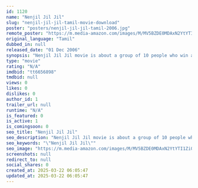 ```yaml
---
id: 1120
name: "Nenjil Jil Jil"
slug: "nenjil-jil-jil-tamil-movie-download"
poster: "posters/nenjil-jil-jil-tamil-2006.jpg"
remote_poster: "https://m.media-amazon.com/images/M/MV5BZDE0MDAxN2YtYTI1Zi00ZTBlLWI3MGQtYTBlZWFkNmM2ZGIzXkEyXkFqcGdeQXVyMjA4OTI5NDQ@._V1_SX300.jpg"
original_language: "Tamil"
dubbed_in: null
released_date: "01 Dec 2006"
synopsis: "Nenjil Jil Jil movie is about a group of 10 people who win a competition and are taken to London for a free trip. Anand comes across Priya, both winners of the contest and they both fall in love. All the characters share their fee..."
type: "movie"
rating: "N/A"
imdbid: "tt6656898"
tmdbid: null
views: 0
likes: 0
dislikes: 0
author_id: 1
trailer_url: null
runtime: "N/A"
is_featured: 0
is_active: 1
is_comingsoon: 0
seo_title: "Nenjil Jil Jil"
seo_description: "Nenjil Jil Jil movie is about a group of 10 people who win a competition and are taken to London for a free trip. Anand comes across Priya, both winners of the contest and they both fall in love. All the characters share their fee..."
seo_keywords: "\"Nenjil Jil Jil\""
seo_image: "https://m.media-amazon.com/images/M/MV5BZDE0MDAxN2YtYTI1Zi00ZTBlLWI3MGQtYTBlZWFkNmM2ZGIzXkEyXkFqcGdeQXVyMjA4OTI5NDQ@._V1_SX300.jpg"
screenshots: null
redirect_to: null
social_shares: 0
created_at: 2025-03-22 06:05:47
updated_at: 2025-03-22 06:05:47
---
```


